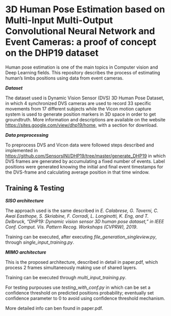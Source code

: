 # 3D Human Pose Estimation based on Multi-Input Multi-Output Convolutional Neural Network and Event Cameras: a proof of concept on the DHP19 dataset

Human pose estimation is one of the main topics in Computer vision and Deep Learning fields. This repository describes the process of estimating human’s limbs positions using data from event cameras.

***Dataset***

The dataset used is Dynamic Vision Sensor (DVS) 3D Human Pose Dataset, in which 4 synchronized DVS cameras are used to record 33 specific movements from 17 different subjects while the Vicon motion capture system is used to generate position markers in 3D space in order to get groundtruth. More information and descriptions are available on the website https://sites.google.com/view/dhp19/home, with a section for download.

***Data preprocessing***

To preprocess DVS and Vicon data were followed steps described and implemented in https://github.com/SensorsINI/DHP19/tree/master/generate_DHP19 in which DVS frames are generated by accumulating a fixed number of events. Label positions were generated knowing the initial and final event timestamps for the DVS-frame and calculating average position in that time window.

## Training & Testing

***SISO architecture***

The approach used is the same described in *E. Calabrese, G. Taverni, C. Awai Easthope, S. Skriabine, F. Corradi, L. Longinotti, K. Eng, and T. Delbruck, “DHP19: Dynamic vision sensor 3D human pose dataset,” in IEEE Conf. Comput. Vis. Pattern Recog. Workshops (CVPRW), 2019*.

Training can be executed, after executing *file_generation_singleview.py*, through *single_input_training.py*. 

***MIMO architecture***

This is the proposed architecture, described in detail in paper.pdf, which process 2 frames simultaneously making use of shared layers.

Training can be executed through *multi_input_training.py*.

For testing purpouses use *testing_with_conf.py* in which can be set a confidence threshold on predicted positions probability; eventually set confidence parameter to 0 to avoid using confidence threshold mechanism.

More detailed info can ben found in paper.pdf.
